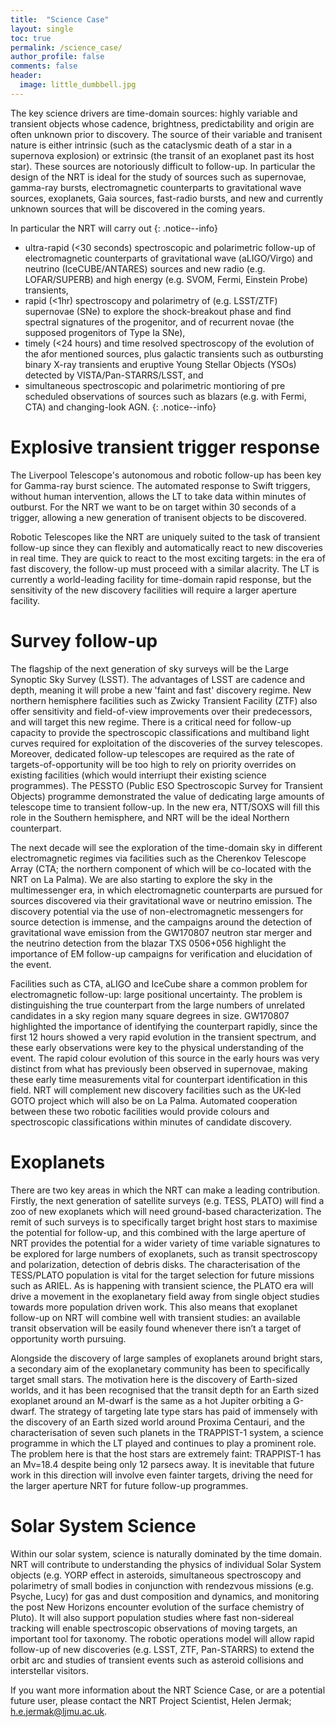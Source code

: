 ```yaml
---
title:  "Science Case"
layout: single
toc: true
permalink: /science_case/
author_profile: false
comments: false
header:
  image: little_dumbbell.jpg
---
```


The key science drivers are time-domain sources: highly variable and transient objects whose cadence, brightness, predictability and origin are often unknown prior to discovery. The source of their variable and tranisent nature is either intrinsic (such as the cataclysmic death of a star in a supernova explosion) or extrinsic (the transit of an exoplanet past its host star). These sources are notoriously difficult to follow-up. In particular the design of the NRT is ideal for the study of sources such as supernovae, gamma-ray bursts, electromagnetic counterparts to gravitational wave sources, exoplanets, Gaia sources, fast-radio bursts, and new and currently unknown sources that will be discovered in the coming years. 

In particular the NRT will carry out 
{: .notice--info}
* ultra-rapid (<30 seconds) spectroscopic and polarimetric follow-up of electromagnetic counterparts of gravitational wave (aLIGO/Virgo) and neutrino (IceCUBE/ANTARES) sources and new radio (e.g. LOFAR/SUPERB) and high energy (e.g. SVOM, Fermi, Einstein Probe) transients, 
* rapid (<1hr) spectroscopy and polarimetry of (e.g. LSST/ZTF) supernovae (SNe) to explore the shock-breakout phase and find spectral signatures of the progenitor, and of recurrent novae (the supposed progenitors of Type Ia SNe), 
* timely (<24 hours) and time resolved spectroscopy of the evolution of the afor mentioned sources, plus galactic transients such as outbursting binary X-ray transients and eruptive Young Stellar Objects (YSOs) detected by VISTA/Pan-STARRS/LSST, and
* simultaneous spectroscopic and polarimetric montioring of pre scheduled observations of sources such as blazars (e.g. with Fermi, CTA) and changing-look AGN.
{: .notice--info}

# Explosive transient trigger response

The Liverpool Telescope's autonomous and robotic follow-up has been key for Gamma-ray burst science. The automated response to Swift triggers, without human intervention, allows the LT to take data within minutes of outburst. For the NRT we want to be on target within 30 seconds of a trigger, allowing a new generation of tranisent objects to be discovered.

Robotic Telescopes like the NRT are uniquely suited to the task of transient follow-up since they can flexibly and automatically react to new discoveries in real time. They are quick to react to the most exciting targets: in the era of fast discovery, the follow-up must proceed with a similar alacrity. The LT is currently a world-leading facility for time-domain rapid response, but the sensitivity of the new discovery facilities will require a larger aperture facility.

#  Survey follow-up

The flagship of the next generation of sky surveys will be the Large Synoptic Sky Survey (LSST). The advantages of LSST are cadence and depth, meaning it will probe a new 'faint and fast' discovery regime. New northern hemisphere facilities such as Zwicky Transient Facility (ZTF) also offer sensitivity and field-of-view improvements over their predecessors, and will target this new regime. There is a critical need for follow-up capacity to provide the spectroscopic classifications and multiband light curves required for exploitation of the discoveries of the survey telescopes. Moreover, dedicated follow-up telescopes are required as the rate of targets-of-opportunity will be too high to rely on priority overrides on existing facilities (which would interriupt their existing science programmes). The PESSTO (Public ESO Spectroscopic Survey for Transient Objects) programme demonstrated the value of dedicating large amounts of telescope time to transient follow-up. In the new era, NTT/SOXS will fill this role in the Southern hemisphere, and NRT will be the ideal Northern counterpart. 

The next decade will see the exploration of the time-domain sky in different electromagnetic regimes via facilities such as the Cherenkov Telescope Array (CTA; the northern component of which will be co-located with the NRT on La Palma). We are also starting to explore the sky in the multimessenger era, in which electromagnetic counterparts are pursued for sources discovered via their gravitational wave or neutrino emission. The discovery potential via the use of non-electromagnetic messengers for source detection is immense, and the campaigns around the detection of gravitational wave emission from the GW170807 neutron star merger and the neutrino detection from the blazar TXS 0506+056 highlight the importance of EM follow-up campaigns for verification and elucidation of the event.

Facilities such as CTA, aLIGO and IceCube share a common problem for electromagnetic follow-up: large positional uncertainty. The problem is distinguishing the true counterpart from the large numbers of unrelated candidates in a sky region many square degrees in size. GW170807 highlighted the importance of identifying the counterpart rapidly, since the first 12 hours showed a very rapid evolution in the transient spectrum, and these early observations were key to the physical understanding of the event. The rapid colour evolution of this source in the early hours was very distinct from what has previously been observed in supernovae, making these early time measurements vital for counterpart identification in this field. NRT will complement new discovery facilities such as the UK-led GOTO project which will also be on La Palma. Automated cooperation between these two robotic facilities would provide colours and spectroscopic classifications within minutes of candidate discovery.

# Exoplanets 
There are two key areas in which the NRT can make a leading contribution. Firstly, the next generation of satellite surveys (e.g. TESS, PLATO) will find a zoo of new exoplanets which will need ground-based characterization. The remit of such surveys is to specifically target bright host stars to maximise the potential for follow-up, and this combined with the large aperture of NRT provides the potential for a wider variety of time variable signatures to be explored for large numbers of exoplanets, such as transit spectroscopy and polarization, detection of debris disks. The characterisation of the TESS/PLATO population is vital for the target selection for future missions such as ARIEL. As is happening with transient science, the PLATO era will drive a movement in the exoplanetary field away from single object studies towards more population driven work. This also means that exoplanet follow-up on NRT will combine well with transient studies: an available transit observation will be easily found whenever there isn’t a target of opportunity worth pursuing.

Alongside the discovery of large samples of exoplanets around bright stars, a secondary aim of the exoplanetary community has been to specifically target small stars. The motivation here is the discovery of Earth-sized worlds, and it has been recognised that the transit depth for an Earth sized exoplanet around an M-dwarf is the same as a hot Jupiter orbiting a G-dwarf. The strategy of targeting late type stars has paid of immensely with the discovery of an Earth sized world around Proxima Centauri, and the characterisation of seven such planets in the TRAPPIST-1 system, a science programme in which the LT played and continues to play a prominent role. The problem here is that the host stars are extremely faint: TRAPPIST-1 has an Mv=18.4 despite being only 12 parsecs away. It is inevitable that future work in this direction will involve even fainter targets, driving the need for the larger aperture NRT for future follow-up programmes.

# Solar System Science
Within our solar system, science is naturally dominated by the time domain. NRT will contribute to understanding the physics of individual Solar System objects (e.g. YORP effect in asteroids, simultaneous spectroscopy and polarimetry of small bodies in conjunction with rendezvous missions (e.g. Psyche, Lucy) for gas and dust composition and dynamics, and monitoring the post New Horizons encounter evolution of the surface chemistry of Pluto). It will also support population studies where fast non-sidereal tracking will enable spectroscopic observations of moving targets, an important tool for taxonomy. The robotic operations model will allow rapid follow-up of new discoveries (e.g. LSST, ZTF, Pan-STARRS) to extend the orbit arc and studies of transient events such as asteroid collisions and interstellar visitors.


If you want more information about the NRT Science Case, or are a potential future user, please contact the NRT Project Scientist, Helen Jermak; <h.e.jermak@ljmu.ac.uk>.

